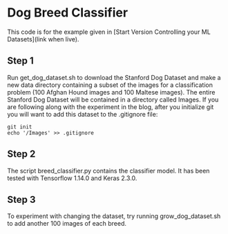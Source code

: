 # Dog Breed Classifier

This code is for the example given in [Start Version Controlling your ML Datasets](link when live).

## Step 1
Run get_dog_dataset.sh to download the Stanford Dog Dataset and make a new data directory containing a subset of the images for a classification problem (100 Afghan Hound images and 100 Maltese images). The entire Stanford Dog Dataset will be contained in a directory called Images. If you are following along with the experiment in the blog, after you initialize git you will want to add this dataset to the .gitignore file:

```
git init
echo '/Images' >> .gitignore
```

## Step 2
The script breed_classifier.py contains the classifier model. It has been tested with Tensorflow 1.14.0 and Keras 2.3.0. 

## Step 3
To experiment with changing the dataset, try running grow_dog_dataset.sh to add another 100 images of each breed. 
